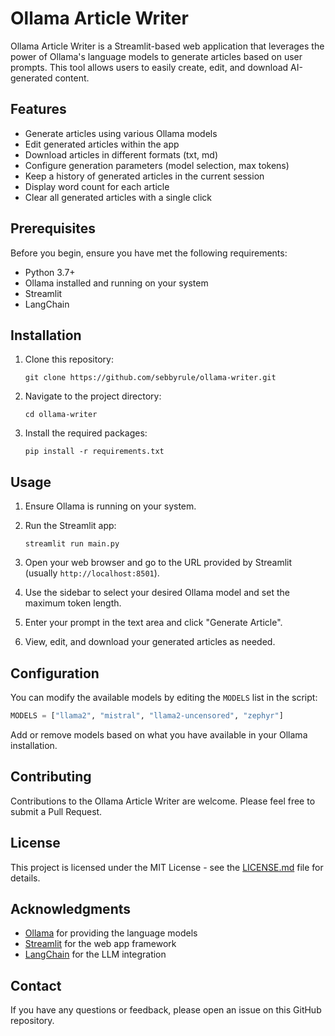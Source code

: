 # Ollama Article Writer

Ollama Article Writer is a Streamlit-based web application that leverages the power of Ollama's language models to generate articles based on user prompts. This tool allows users to easily create, edit, and download AI-generated content.

## Features

- Generate articles using various Ollama models
- Edit generated articles within the app
- Download articles in different formats (txt, md)
- Configure generation parameters (model selection, max tokens)
- Keep a history of generated articles in the current session
- Display word count for each article
- Clear all generated articles with a single click

## Prerequisites

Before you begin, ensure you have met the following requirements:

- Python 3.7+
- Ollama installed and running on your system
- Streamlit
- LangChain

## Installation

1. Clone this repository:
   ```
   git clone https://github.com/sebbyrule/ollama-writer.git
   ```

2. Navigate to the project directory:
   ```
   cd ollama-writer
   ```

3. Install the required packages:
   ```
   pip install -r requirements.txt
   ```

## Usage

1. Ensure Ollama is running on your system.

2. Run the Streamlit app:
   ```
   streamlit run main.py
   ```

3. Open your web browser and go to the URL provided by Streamlit (usually `http://localhost:8501`).

4. Use the sidebar to select your desired Ollama model and set the maximum token length.

5. Enter your prompt in the text area and click "Generate Article".

6. View, edit, and download your generated articles as needed.

## Configuration

You can modify the available models by editing the `MODELS` list in the script:

```python
MODELS = ["llama2", "mistral", "llama2-uncensored", "zephyr"]
```

Add or remove models based on what you have available in your Ollama installation.

## Contributing

Contributions to the Ollama Article Writer are welcome. Please feel free to submit a Pull Request.

## License

This project is licensed under the MIT License - see the [LICENSE.md](LICENSE.md) file for details.

## Acknowledgments

- [Ollama](https://ollama.ai/) for providing the language models
- [Streamlit](https://streamlit.io/) for the web app framework
- [LangChain](https://www.langchain.com/) for the LLM integration

## Contact

If you have any questions or feedback, please open an issue on this GitHub repository.